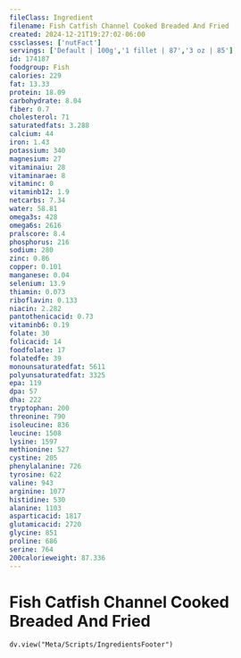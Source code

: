 ```yaml
---
fileClass: Ingredient
filename: Fish Catfish Channel Cooked Breaded And Fried
created: 2024-12-21T19:27:02-06:00
cssclasses: ['nutFact']
servings: ['Default | 100g','1 fillet | 87','3 oz | 85']
id: 174187
foodgroup: Fish
calories: 229
fat: 13.33
protein: 18.09
carbohydrate: 8.04
fiber: 0.7
cholesterol: 71
saturatedfats: 3.288
calcium: 44
iron: 1.43
potassium: 340
magnesium: 27
vitaminaiu: 28
vitaminarae: 8
vitaminc: 0
vitaminb12: 1.9
netcarbs: 7.34
water: 58.81
omega3s: 428
omega6s: 2616
pralscore: 8.4
phosphorus: 216
sodium: 280
zinc: 0.86
copper: 0.101
manganese: 0.04
selenium: 13.9
thiamin: 0.073
riboflavin: 0.133
niacin: 2.282
pantothenicacid: 0.73
vitaminb6: 0.19
folate: 30
folicacid: 14
foodfolate: 17
folatedfe: 39
monounsaturatedfat: 5611
polyunsaturatedfat: 3325
epa: 119
dpa: 57
dha: 222
tryptophan: 200
threonine: 790
isoleucine: 836
leucine: 1508
lysine: 1597
methionine: 527
cystine: 205
phenylalanine: 726
tyrosine: 622
valine: 943
arginine: 1077
histidine: 530
alanine: 1103
asparticacid: 1817
glutamicacid: 2720
glycine: 851
proline: 686
serine: 764
200calorieweight: 87.336
---
```


# Fish Catfish Channel Cooked Breaded And Fried

```dataviewjs
dv.view("Meta/Scripts/IngredientsFooter")
```